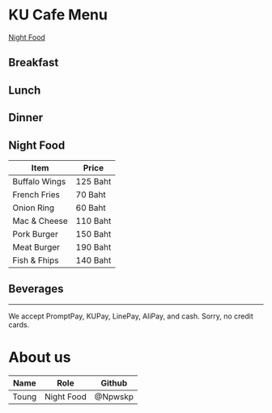 # KU Cafe Menu

[Night Food](#night-food)

## Breakfast


## Lunch 


## Dinner


## Night Food

| Item | Price |
| ---- | ----- |
| Buffalo Wings | 125 Baht |
| French Fries | 70 Baht |
| Onion Ring | 60 Baht |
| Mac & Cheese | 110 Baht | 
| Pork Burger | 150 Baht |
| Meat Burger | 190 Baht |
| Fish & Fhips | 140 Baht |

## Beverages



---

We accept PromptPay, KUPay, LinePay, AliPay, and cash. Sorry, no credit cards.

# About us

| Name | Role | Github |
|----|----|------|
| Toung | Night Food | @Npwskp         |
